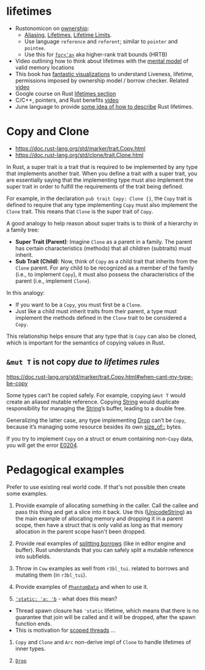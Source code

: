 # lifetimes

- Rustonomicon on [ownership](https://doc.rust-lang.org/nomicon/ownership.html):
  - [Aliasing](https://doc.rust-lang.org/nomicon/aliasing.html),
    [Lifetimes](https://doc.rust-lang.org/nomicon/lifetimes.html),
    [Lifetime Limits](https://doc.rust-lang.org/nomicon/lifetime-mismatch.html).
  - Use language `reference` and `referent`; similar to `pointer` and `pointee`.
  - Use this for [`for<'a>`](https://doc.rust-lang.org/nomicon/hrtb.html) aka higher-rank trait
    bounds (HRTB)
- Video outlining how to think about lifetimes with the
  [mental model](https://youtu.be/gRAVZv7V91Q?si=F4hKzDl6Ax983Spd) of valid memory locations
- This book has
  [fantastic visualizations](https://rust-book.cs.brown.edu/ch04-02-references-and-borrowing.html#references-change-permissions-on-paths)
  to understand Liveness, lifetime, permissions imposed by ownership model / borrow checker. Related
  [video](https://www.youtube.com/live/u85bozA3bv0?si=2DXaSyeVrc3ZCWYk)
- Google course on Rust
  [lifetimes section](https://google.github.io/comprehensive-rust/lifetimes.html)
- C/C++, pointers, and Rust benefits [video](https://youtu.be/2q3RLffSvEc?si=D6uQu_g-KdAOGjsc)
- June language to provide
  [some idea of how to describe](https://www.sophiajt.com/search-for-easier-safe-systems-programming/)
  Rust lifetimes.

# Copy and Clone

- <https://doc.rust-lang.org/std/marker/trait.Copy.html>
- <https://doc.rust-lang.org/std/clone/trait.Clone.html>

In Rust, a super trait is a trait that is required to be implemented by any type that implements
another trait. When you define a trait with a super trait, you are essentially saying that the
implementing type must also implement the super trait in order to fulfill the requirements of the
trait being defined.

For example, in the declaration `pub trait Copy: Clone {}`, the `Copy` trait is defined to require
that any type implementing `Copy` must also implement the `Clone` trait. This means that `Clone` is
the super trait of `Copy`.

A good analogy to help reason about super traits is to think of a hierarchy in a family tree:

- **Super Trait (Parent)**: Imagine `Clone` as a parent in a family. The parent has certain
  characteristics (methods) that all children (subtraits) must inherit.
- **Sub Trait (Child)**: Now, think of `Copy` as a child trait that inherits from the `Clone`
  parent. For any child to be recognized as a member of the family (i.e., to implement `Copy`), it
  must also possess the characteristics of the parent (i.e., implement `Clone`).

In this analogy:

- If you want to be a `Copy`, you must first be a `Clone`.
- Just like a child must inherit traits from their parent, a type must implement the methods defined
  in the `Clone` trait to be considered a `Copy`.

This relationship helps ensure that any type that is `Copy` can also be cloned, which is important
for the semantics of copying values in Rust.

## `&mut T` is not copy _due to lifetimes rules_

<https://doc.rust-lang.org/std/marker/trait.Copy.html#when-cant-my-type-be-copy>

Some types can’t be copied safely. For example, copying `&mut T` would create an aliased mutable
reference. Copying [String](https://doc.rust-lang.org/std/string/struct.String.html) would duplicate
responsibility for managing the [String](https://doc.rust-lang.org/std/string/struct.String.html)’s
buffer, leading to a double free.

Generalizing the latter case, any type implementing
[Drop](https://doc.rust-lang.org/std/ops/trait.Drop.html) can’t be `Copy`, because it’s managing
some resource besides its own [size_of::<T>](https://doc.rust-lang.org/std/mem/fn.size_of.html)
bytes.

If you try to implement `Copy` on a struct or enum containing non-`Copy` data, you will get the
error [E0204](https://doc.rust-lang.org/error_codes/E0204.html).

# Pedagogical examples

Prefer to use existing real world code. If that's not possible then create some examples.

1. Provide example of allocating something in the caller. Call the callee and pass this thing and
   get a slice into it back. Use this
   ([UnicodeString](https://github.com/r3bl-org/r3bl-open-core/blob/main/core/src/tui_core/graphemes/mod.rs))
   as the main example of allocating memory and dropping it in a parent scope, then have a struct
   that is only valid as long as that memory allocation in the parent scope hasn't been dropped.

1. Provide real examples of
   [splitting borrows](https://doc.rust-lang.org/nomicon/borrow-splitting.html) (like in editor
   engine and buffer). Rust understands that you can safely split a mutable reference into
   subfields.

1. Throw in `Cow` examples as well from `r3bl_tui`. related to borrows and mutating them (in
   `r3bl_tui`).

1. Provide examples of [`PhantomData`](https://doc.rust-lang.org/nomicon/phantom-data.html) and when
   to use it.

1. [`'static: 'a: 'b`](https://doc.rust-lang.org/nomicon/subtyping.html) - what does this mean?

- Thread spawn closure has `'static` lifetime, which means that there is no guarantee that join will
  be called and it will be dropped, after the spawn function ends.
- This is motivation for [scoped threads](https://doc.rust-lang.org/stable/std/thread/fn.scope.html)
  ...

1. `Copy` and `Clone` and `Arc` non-derive impl of `Clone` to handle lifetimes of inner types.

1. [`Drop`](https://doc.rust-lang.org/nomicon/dropck.html)
